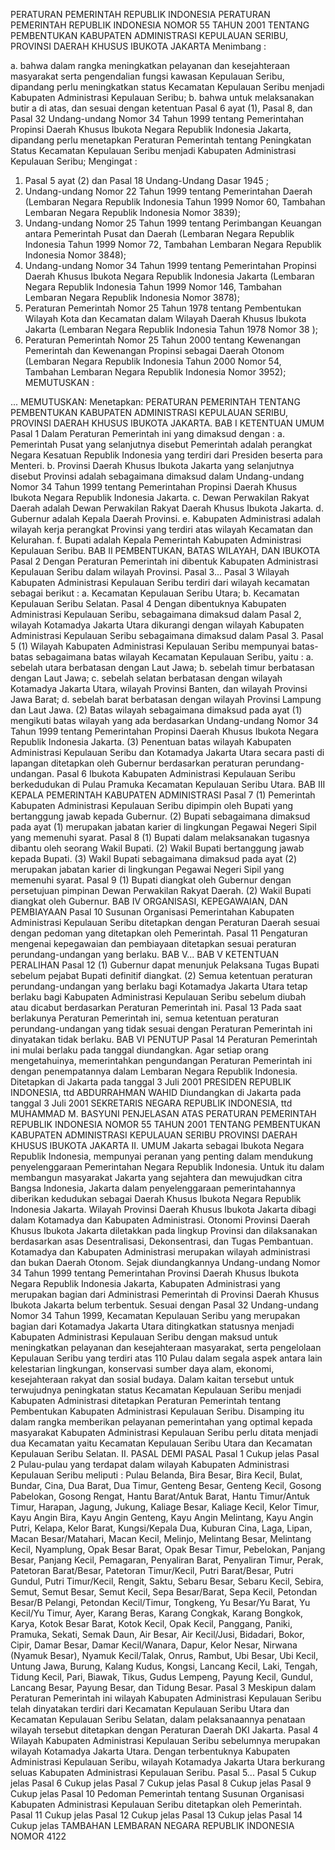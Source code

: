  PERATURAN PEMERINTAH REPUBLIK INDONESIA PERATURAN PEMERINTAH REPUBLIK INDONESIA NOMOR 55 TAHUN 2001 TENTANG PEMBENTUKAN KABUPATEN ADMINISTRASI KEPULAUAN SERIBU, PROVINSI DAERAH KHUSUS IBUKOTA JAKARTA
Menimbang :

a. bahwa dalam rangka meningkatkan pelayanan dan kesejahteraan masyarakat serta pengendalian fungsi kawasan Kepulauan Seribu, dipandang perlu meningkatkan status Kecamatan Kepulauan Seribu menjadi Kabupaten Administrasi Kepulauan Seribu;
b. bahwa untuk melaksanakan butir a di atas, dan sesuai dengan ketentuan Pasal 6 ayat (1), Pasal 8, dan Pasal 32 Undang-undang Nomor 34 Tahun 1999 tentang Pemerintahan Propinsi Daerah Khusus Ibukota Negara Republik Indonesia Jakarta, dipandang perlu menetapkan Peraturan Pemerintah tentang Peningkatan Status Kecamatan Kepulauan Seribu menjadi Kabupaten Administrasi Kepulauan Seribu;
Mengingat :

1. Pasal 5 ayat (2) dan Pasal 18 Undang-Undang Dasar 1945 ;
2. Undang-undang Nomor 22 Tahun 1999 tentang Pemerintahan Daerah (Lembaran Negara Republik Indonesia Tahun 1999 Nomor 60, Tambahan Lembaran Negara Republik Indonesia Nomor 3839);
3. Undang-undang Nomor 25 Tahun 1999 tentang Perimbangan Keuangan antara Pemerintah Pusat dan Daerah (Lembaran Negara Republik Indonesia Tahun 1999 Nomor 72, Tambahan Lembaran Negara Republik Indonesia Nomor 3848);
4. Undang-undang Nomor 34 Tahun 1999 tentang Pemerintahan Propinsi Daerah Khusus Ibukota Negara Republik Indonesia Jakarta (Lembaran Negara Republik Indonesia Tahun 1999 Nomor 146, Tambahan Lembaran Negara Republik Indonesia Nomor 3878);
5. Peraturan Pemerintah Nomor 25 Tahun 1978 tentang Pembentukan Wilayah Kota dan Kecamatan dalam Wilayah Daerah Khusus Ibukota Jakarta (Lembaran Negara Republik Indonesia Tahun 1978 Nomor 38 );
6. Peraturan Pemerintah Nomor 25 Tahun 2000 tentang Kewenangan Pemerintah dan Kewenangan Propinsi sebagai Daerah Otonom (Lembaran Negara Republik Indonesia Tahun 2000 Nomor 54, Tambahan Lembaran Negara Republik Indonesia Nomor 3952);
MEMUTUSKAN :

...
MEMUTUSKAN:
 Menetapkan: PERATURAN PEMERINTAH TENTANG PEMBENTUKAN KABUPATEN ADMINISTRASI KEPULAUAN SERIBU, PROVINSI DAERAH KHUSUS IBUKOTA JAKARTA.
BAB I KETENTUAN UMUM
Pasal 1
Dalam Peraturan Pemerintah ini yang dimaksud dengan :
a. Pemerintah Pusat yang selanjutnya disebut Pemerintah adalah perangkat Negara Kesatuan Republik Indonesia yang terdiri dari Presiden beserta para Menteri.
b. Provinsi Daerah Khusus Ibukota Jakarta yang selanjutnya disebut Provinsi adalah sebagaimana dimaksud dalam Undang-undang Nomor 34 Tahun 1999 tentang Pemerintahan Propinsi Daerah Khusus Ibukota Negara Republik Indonesia Jakarta.
c. Dewan Perwakilan Rakyat Daerah adalah Dewan Perwakilan Rakyat Daerah Khusus Ibukota Jakarta.
d. Gubernur adalah Kepala Daerah Provinsi.
e. Kabupaten Administrasi adalah wilayah kerja perangkat Provinsi yang terdiri atas wilayah Kecamatan dan Kelurahan.
f. Bupati adalah Kepala Pemerintah Kabupaten Administrasi Kepulauan Seribu.
BAB II PEMBENTUKAN, BATAS WILAYAH, DAN IBUKOTA
Pasal 2
Dengan Peraturan Pemerintah ini dibentuk Kabupaten Administrasi Kepulauan Seribu dalam wilayah Provinsi. Pasal 3...
Pasal 3
Wilayah Kabupaten Administrasi Kepulauan Seribu terdiri dari wilayah kecamatan sebagai berikut :
a. Kecamatan Kepulauan Seribu Utara;
b. Kecamatan Kepulauan Seribu Selatan.
Pasal 4
Dengan dibentuknya Kabupaten Administrasi Kepulauan Seribu, sebagaimana dimaksud dalam Pasal 2, wilayah Kotamadya Jakarta Utara dikurangi dengan wilayah Kabupaten Administrasi Kepulauan Seribu sebagaimana dimaksud dalam Pasal 3.
Pasal 5
(1) Wilayah Kabupaten Administrasi Kepulauan Seribu mempunyai batas-batas sebagaimana batas wilayah Kecamatan Kepulauan Seribu, yaitu :
a. sebelah utara berbatasan dengan Laut Jawa;
b. sebelah timur berbatasan dengan Laut Jawa;
c. sebelah selatan berbatasan dengan wilayah Kotamadya Jakarta Utara, wilayah Provinsi Banten, dan wilayah Provinsi Jawa Barat;
d. sebelah barat berbatasan dengan wilayah Provinsi Lampung dan Laut Jawa.
(2) Batas wilayah sebagaimana dimaksud pada ayat (1) mengikuti batas wilayah yang ada berdasarkan Undang-undang Nomor 34 Tahun 1999 tentang Pemerintahan Propinsi Daerah Khusus Ibukota Negara Republik Indonesia Jakarta.
(3) Penentuan batas wilayah Kabupaten Administrasi Kepulauan Seribu dan Kotamadya Jakarta Utara secara pasti di lapangan ditetapkan oleh Gubernur berdasarkan peraturan perundang-undangan.
Pasal 6
Ibukota Kabupaten Administrasi Kepulauan Seribu berkedudukan di Pulau Pramuka Kecamatan Kepulauan Seribu Utara.
BAB III KEPALA PEMERINTAH KABUPATEN ADMINISTRASI
Pasal 7
(1) Pemerintah Kabupaten Administrasi Kepulauan Seribu dipimpin oleh Bupati yang bertanggung jawab kepada Gubernur.
(2) Bupati sebagaimana dimaksud pada ayat (1) merupakan jabatan karier di lingkungan Pegawai Negeri Sipil yang memenuhi syarat.
Pasal 8
(1) Bupati dalam melaksanakan tugasnya dibantu oleh seorang Wakil Bupati.
(2) Wakil Bupati bertanggung jawab kepada Bupati.
(3) Wakil Bupati sebagaimana dimaksud pada ayat (2) merupakan jabatan karier di lingkungan Pegawai Negeri Sipil yang memenuhi syarat.
Pasal 9
(1) Bupati diangkat oleh Gubernur dengan persetujuan pimpinan Dewan Perwakilan Rakyat Daerah.
(2) Wakil Bupati diangkat oleh Gubernur.
BAB IV ORGANISASI, KEPEGAWAIAN, DAN PEMBIAYAAN
Pasal 10
Susunan Organisasi Pemerintahan Kabupaten Administrasi Kepulauan Seribu ditetapkan dengan Peraturan Daerah sesuai dengan pedoman yang ditetapkan oleh Pemerintah.
Pasal 11
Pengaturan mengenai kepegawaian dan pembiayaan ditetapkan sesuai peraturan perundang-undangan yang berlaku. BAB V...
BAB V KETENTUAN PERALIHAN
Pasal 12
(1) Gubernur dapat menunjuk Pelaksana Tugas Bupati sebelum pejabat Bupati definitif diangkat.
(2) Semua ketentuan peraturan perundang-undangan yang berlaku bagi Kotamadya Jakarta Utara tetap berlaku bagi Kabupaten Administrasi Kepulauan Seribu sebelum diubah atau dicabut berdasarkan Peraturan Pemerintah ini.
Pasal 13
Pada saat berlakunya Peraturan Pemerintah ini, semua ketentuan peraturan perundang-undangan yang tidak sesuai dengan Peraturan Pemerintah ini dinyatakan tidak berlaku.
BAB VI PENUTUP
Pasal 14
Peraturan Pemerintah ini mulai berlaku pada tanggal diundangkan.
Agar setiap orang mengetahuinya, memerintahkan pengundangan Peraturan Pemerintah ini dengan penempatannya dalam Lembaran Negara Republik Indonesia. Ditetapkan di Jakarta pada tanggal 3 Juli 2001 PRESIDEN REPUBLIK INDONESIA, ttd ABDURRAHMAN WAHID Diundangkan di Jakarta pada tanggal 3 Juli 2001 SEKRETARIS NEGARA REPUBLIK INDONESIA, ttd MUHAMMAD M. BASYUNI PENJELASAN ATAS PERATURAN PEMERINTAH REPUBLIK INDONESIA NOMOR 55 TAHUN 2001 TENTANG PEMBENTUKAN KABUPATEN ADMINISTRASI KEPULAUAN SERIBU PROVINSI DAERAH KHUSUS IBUKOTA JAKARTA II. UMUM Jakarta sebagai Ibukota Negara Republik Indonesia, mempunyai peranan yang penting dalam mendukung penyelenggaraan Pemerintahan Negara Republik Indonesia. Untuk itu dalam membangun masyarakat Jakarta yang sejahtera dan mewujudkan citra Bangsa Indonesia, Jakarta dalam penyelenggaraan pemerintahannya diberikan kedudukan sebagai Daerah Khusus Ibukota Negara Republik Indonesia Jakarta. Wilayah Provinsi Daerah Khusus Ibukota Jakarta dibagi dalam Kotamadya dan Kabupaten Administrasi. Otonomi Provinsi Daerah Khusus Ibukota Jakarta diletakkan pada lingkup Provinsi dan dilaksanakan berdasarkan asas Desentralisasi, Dekonsentrasi, dan Tugas Pembantuan. Kotamadya dan Kabupaten Administrasi merupakan wilayah administrasi dan bukan Daerah Otonom. Sejak diundangkannya Undang-undang Nomor 34 Tahun 1999 tentang Pemerintahan Provinsi Daerah Khusus Ibukota Negara Republik Indonesia Jakarta, Kabupaten Administrasi yang merupakan bagian dari Administrasi Pemerintah di Provinsi Daerah Khusus Ibukota Jakarta belum terbentuk. Sesuai dengan Pasal 32 Undang-undang Nomor 34 Tahun 1999, Kecamatan Kepulauan Seribu yang merupakan bagian dari Kotamadya Jakarta Utara ditingkatkan statusnya menjadi Kabupaten Administrasi Kepulauan Seribu dengan maksud untuk meningkatkan pelayanan dan kesejahteraan masyarakat, serta pengelolaan Kepulauan Seribu yang terdiri atas 110 Pulau dalam segala aspek antara lain kelestarian lingkungan, konservasi sumber daya alam, ekonomi, kesejahteraan rakyat dan sosial budaya. Dalam kaitan tersebut untuk terwujudnya peningkatan status Kecamatan Kepulauan Seribu menjadi Kabupaten Administrasi ditetapkan Peraturan Pemerintah tentang Pembentukan Kabupaten Administrasi Kepulauan Seribu. Disamping itu dalam rangka memberikan pelayanan pemerintahan yang optimal kepada masyarakat Kabupaten Administrasi Kepulauan Seribu perlu ditata menjadi dua Kecamatan yaitu Kecamatan Kepulauan Seribu Utara dan Kecamatan Kepulauan Seribu Selatan. II. PASAL DEMI PASAL
Pasal 1
Cukup jelas
Pasal 2
Pulau-pulau yang terdapat dalam wilayah Kabupaten Administrasi Kepulauan Seribu meliputi : Pulau Belanda, Bira Besar, Bira Kecil, Bulat, Bundar, Cina, Dua Barat, Dua Timur, Genteng Besar, Genteng Kecil, Gosong Pabelokan, Gosong Rengat, Hantu Barat/Antuk Barat, Hantu Timur/Antuk Timur, Harapan, Jagung, Jukung, Kaliage Besar, Kaliage Kecil, Kelor Timur, Kayu Angin Bira, Kayu Angin Genteng, Kayu Angin Melintang, Kayu Angin Putri, Kelapa, Kelor Barat, Kungsi/Kepala Dua, Kuburan Cina, Laga, Lipan, Macan Besar/Matahari, Macan Kecil, Melinjo, Melintang Besar, Melintang Kecil, Nyamplung, Opak Besar Barat, Opak Besar Timur, Pebelokan, Panjang Besar, Panjang Kecil, Pemagaran, Penyaliran Barat, Penyaliran Timur, Perak, Patetoran Barat/Besar, Patetoran Timur/Kecil, Putri Barat/Besar, Putri Gundul, Putri Timur/Kecil, Rengit, Saktu, Sebaru Besar, Sebaru Kecil, Sebira, Semut, Semut Besar, Semut Kecil, Sepa Besar/Barat, Sepa Kecil, Petondan Besar/B Pelangi, Petondan Kecil/Timur, Tongkeng, Yu Besar/Yu Barat, Yu Kecil/Yu Timur, Ayer, Karang Beras, Karang Congkak, Karang Bongkok, Karya, Kotok Besar Barat, Kotok Kecil, Opak Kecil, Panggang, Paniki, Pramuka, Sekati, Semak Daun, Air Besar, Air Kecil/Jusi, Bidadari, Bokor, Cipir, Damar Besar, Damar Kecil/Wanara, Dapur, Kelor Nesar, Nirwana (Nyamuk Besar), Nyamuk Kecil/Talak, Onrus, Rambut, Ubi Besar, Ubi Kecil, Untung Jawa, Burung, Kalang Kudus, Kongsi, Lancang Kecil, Laki, Tengah, Tidung Kecil, Pari, Biawak, Tikus, Gudus Lempeng, Payung Kecil, Gundul, Lancang Besar, Payung Besar, dan Tidung Besar.
Pasal 3
Meskipun dalam Peraturan Pemerintah ini wilayah Kabupaten Administrasi Kepulauan Seribu telah dinyatakan terdiri dari Kecamatan Kepulauan Seribu Utara dan Kecamatan Kepulauan Seribu Selatan, dalam pelaksanaannya penataan wilayah tersebut ditetapkan dengan Peraturan Daerah DKI Jakarta.
Pasal 4
Wilayah Kabupaten Administrasi Kepulauan Seribu sebelumnya merupakan wilayah Kotamadya Jakarta Utara. Dengan terbentuknya Kabupaten Administrasi Kepulauan Seribu, wilayah Kotamadya Jakarta Utara berkurang seluas Kabupaten Administrasi Kepulauan Seribu. Pasal 5...
Pasal 5
Cukup jelas
Pasal 6
Cukup jelas
Pasal 7
Cukup jelas
Pasal 8
Cukup jelas
Pasal 9
Cukup jelas
Pasal 10
Pedoman Pemerintah tentang Susunan Organisasi Kabupaten Administrasi Kepulauan Seribu ditetapkan oleh Pemerintah.
Pasal 11
Cukup jelas
Pasal 12
Cukup jelas
Pasal 13
Cukup jelas
Pasal 14
Cukup jelas TAMBAHAN LEMBARAN NEGARA REPUBLIK INDONESIA NOMOR 4122